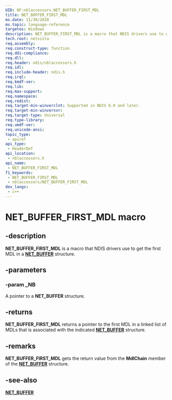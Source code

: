 ```yaml
---
UID: NF:nblaccessors.NET_BUFFER_FIRST_MDL
title: NET_BUFFER_FIRST_MDL
ms.date: 11/30/2020
ms.topic: language-reference
targetos: Windows
description: NET_BUFFER_FIRST_MDL is a macro that NDIS drivers use to get the first MDL in a NET_BUFFER structure.
tech.root: netvista 
req.assembly: 
req.construct-type: function
req.ddi-compliance: 
req.dll: 
req.header: ndis/nblaccessors.h
req.idl: 
req.include-header: ndis.h
req.irql: 
req.kmdf-ver: 
req.lib: 
req.max-support: 
req.namespace: 
req.redist: 
req.target-min-winverclnt: Supported in NDIS 6.0 and later.
req.target-min-winversvr: 
req.target-type: Universal
req.type-library: 
req.umdf-ver: 
req.unicode-ansi: 
topic_type:
 - apiref
api_type:
 - HeaderDef
api_location:
 - nblaccessors.h
api_name:
 - NET_BUFFER_FIRST_MDL
f1_keywords:
 - NET_BUFFER_FIRST_MDL
 - nblaccessors/NET_BUFFER_FIRST_MDL
dev_langs:
 - c++
---
```


# NET_BUFFER_FIRST_MDL macro


## -description

**NET_BUFFER_FIRST_MDL** is a macro that NDIS drivers use to get the first MDL in a [**NET_BUFFER**](../nbl/ns-nbl-net_buffer.md) structure.

## -parameters

### -param _NB

A pointer to a **NET_BUFFER** structure.

## -returns

**NET_BUFFER_FIRST_MDL** returns a pointer to the first MDL in a linked list of MDLs that is associated with the indicated [**NET_BUFFER**](../nbl/ns-nbl-net_buffer.md) structure.

## -remarks

**NET_BUFFER_FIRST_MDL** gets the return value from the **MdlChain** member of the [**NET_BUFFER**](../nbl/ns-nbl-net_buffer.md) structure.

## -see-also

[**NET_BUFFER**](../nbl/ns-nbl-net_buffer.md)


